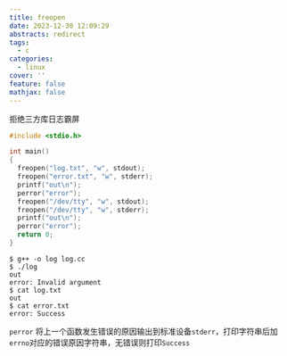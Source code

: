 ```yaml
---
title: freopen
date: 2023-12-30 12:09:29
abstracts: redirect
tags:
  - c
categories:
  - linux
cover: ''
feature: false
mathjax: false
---
```



拒绝三方库日志霸屏


```c++
#include <stdio.h>

int main()
{
  freopen("log.txt", "w", stdout);
  freopen("error.txt", "w", stderr);
  printf("out\n");
  perror("error");
  freopen("/dev/tty", "w", stdout);
  freopen("/dev/tty", "w", stderr);
  printf("out\n");
  perror("error");
  return 0;
}
```

```shell
$ g++ -o log log.cc 
$ ./log 
out
error: Invalid argument
$ cat log.txt 
out
$ cat error.txt 
error: Success
```

`perror` 将上一个函数发生错误的原因输出到标准设备`stderr`，打印字符串后加`errno`对应的错误原因字符串，无错误则打印`Success`

